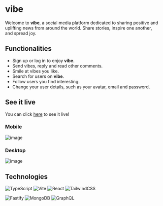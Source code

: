 # vibe

Welcome to **vibe**, a social media platform dedicated to sharing positive and uplifting news from around the world. Share stories, inspire one another, and spread joy.

## Functionalities

- Sign up or log in to enjoy **vibe**.
- Send vibes, reply and read other comments.
- Smile at vibes you like.
- Search for users on **vibe**.
- Follow users you find interesting.
- Change your user details, such as your avatar, email and password.

## See it live

You can click [here](https://vibe.n-vh.me/) to see it live!

### Mobile

![image](https://user-images.githubusercontent.com/117943210/233069297-89ea2ba3-9da0-4261-a068-4a817602ecc5.png)

### Desktop

![image](https://user-images.githubusercontent.com/117943210/233068321-ead39730-bd6d-4ee1-833d-d3b3640b0b7c.png)

## Technologies

![TypeScript](https://img.shields.io/badge/typescript-%23007ACC.svg?style=for-the-badge&logo=typescript&logoColor=white) ![Vite](https://img.shields.io/badge/vite-%23646CFF.svg?style=for-the-badge&logo=vite&logoColor=white) ![React](https://img.shields.io/badge/react-%2320232a.svg?style=for-the-badge&logo=react&logoColor=%2361DAFB) ![TailwindCSS](https://img.shields.io/badge/tailwindcss-%2338B2AC.svg?style=for-the-badge&logo=tailwind-css&logoColor=white)

![Fastify](https://img.shields.io/badge/fastify-%23000000.svg?style=for-the-badge&logo=fastify&logoColor=white) ![MongoDB](https://img.shields.io/badge/MongoDB-%234ea94b.svg?style=for-the-badge&logo=mongodb&logoColor=white) ![GraphQL](https://img.shields.io/badge/-GraphQL-E10098?style=for-the-badge&logo=graphql&logoColor=white)
